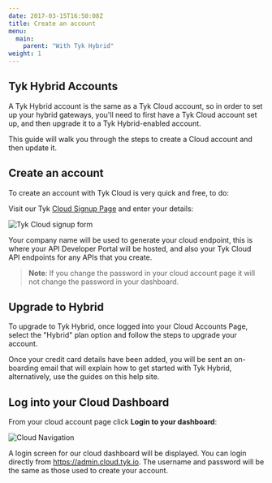 ```yaml
---
date: 2017-03-15T16:50:08Z
title: Create an account
menu: 
  main:
    parent: "With Tyk Hybrid"
weight: 1
---
```


## <a name="tyk-hybrid-accounts"></a>Tyk Hybrid Accounts

A Tyk Hybrid account is the same as a Tyk Cloud account, so in order to set up your hybrid gateways, you'll need to first have a Tyk Cloud account set up, and then upgrade it to a Tyk Hybrid-enabled account.

This guide will walk you through the steps to create a Cloud account and then update it.

## <a name="create-an-account"></a>Create an account

To create an account with Tyk Cloud is very quick and free, to do:

Visit our Tyk [Cloud Signup Page](https://cloud.tyk.io) and enter your details:

![Tyk Cloud signup form][2]

Your company name will be used to generate your cloud endpoint, this is where your API Developer Portal will be hosted, and also your Tyk Cloud API endpoints for any APIs that you create.

> **Note**: If you change the password in your cloud account page it will not change the password in your dashboard.

## <a name="upgrade-to-hybrid"></a>Upgrade to Hybrid

To upgrade to Tyk Hybrid, once logged into your Cloud Accounts Page, select the "Hybrid" plan option and follow the steps to upgrade your account.

Once your credit card details have been added, you will be sent an on-boarding email that will explain how to get started with Tyk Hybrid, alternatively, use the guides on this help site.

## <a name="log-into-your-cloud-dashboard"></a>Log into your Cloud Dashboard 

From your cloud account page click **Login to your dashboard**:

![Cloud Navigation][3]

A login screen for our cloud dashboard will be displayed. You can login directly from <https://admin.cloud.tyk.io>. The username and password will be the same as those used to create your account.

[1]: https://cloud.tyk.io
[2]: /docs/img/cloud/CloudSignup.png
[3]: /docs/img/cloud/new_landing_page.png
[4]: /docs/img/cloud/DashLoginButton.png